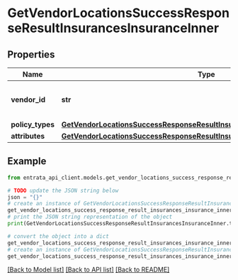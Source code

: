 # GetVendorLocationsSuccessResponseResultInsurancesInsuranceInner


## Properties

Name | Type | Description | Notes
------------ | ------------- | ------------- | -------------
**vendor_id** | **str** | Unique identifier for the vendor. | 
**policy_types** | [**GetVendorLocationsSuccessResponseResultInsurancesInsuranceInnerPolicyTypes**](GetVendorLocationsSuccessResponseResultInsurancesInsuranceInnerPolicyTypes.md) |  | 
**attributes** | [**GetVendorLocationsSuccessResponseResultInsurancesInsuranceInnerAttributes**](GetVendorLocationsSuccessResponseResultInsurancesInsuranceInnerAttributes.md) |  | 

## Example

```python
from entrata_api_client.models.get_vendor_locations_success_response_result_insurances_insurance_inner import GetVendorLocationsSuccessResponseResultInsurancesInsuranceInner

# TODO update the JSON string below
json = "{}"
# create an instance of GetVendorLocationsSuccessResponseResultInsurancesInsuranceInner from a JSON string
get_vendor_locations_success_response_result_insurances_insurance_inner_instance = GetVendorLocationsSuccessResponseResultInsurancesInsuranceInner.from_json(json)
# print the JSON string representation of the object
print(GetVendorLocationsSuccessResponseResultInsurancesInsuranceInner.to_json())

# convert the object into a dict
get_vendor_locations_success_response_result_insurances_insurance_inner_dict = get_vendor_locations_success_response_result_insurances_insurance_inner_instance.to_dict()
# create an instance of GetVendorLocationsSuccessResponseResultInsurancesInsuranceInner from a dict
get_vendor_locations_success_response_result_insurances_insurance_inner_from_dict = GetVendorLocationsSuccessResponseResultInsurancesInsuranceInner.from_dict(get_vendor_locations_success_response_result_insurances_insurance_inner_dict)
```
[[Back to Model list]](../README.md#documentation-for-models) [[Back to API list]](../README.md#documentation-for-api-endpoints) [[Back to README]](../README.md)


